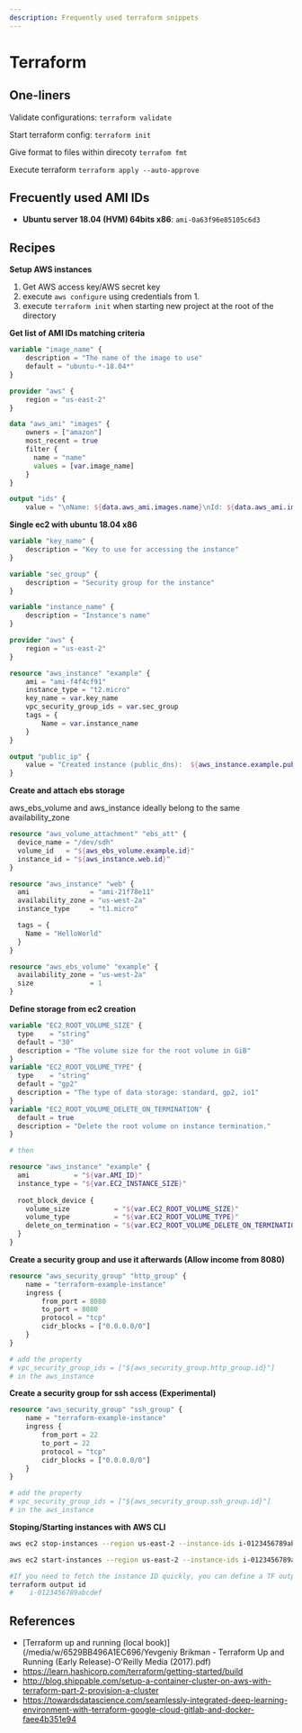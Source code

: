 ```yaml
---
description: Frequently used terraform snippets
---
```


# Terraform

## One-liners

Validate configurations: `terraform validate`

Start terraform config: `terraform init`

Give format to files within direcoty `terrafom fmt`

Execute terraform `terraform apply --auto-approve`

## Frecuently used AMI IDs

- **Ubuntu server 18.04 (HVM) 64bits x86**: `ami-0a63f96e85105c6d3`

## Recipes

**Setup AWS instances**

1. Get AWS access key/AWS secret key 
2. execute `aws configure`  using credentials from 1.
3. execute `terraform init` when starting new project at the root of the directory

**Get list of AMI IDs matching criteria**

```terraform
variable "image_name" {
    description = "The name of the image to use"
    default = "ubuntu-*-18.04*"
}

provider "aws" {
    region = "us-east-2"
}

data "aws_ami" "images" {
    owners = ["amazon"]
    most_recent = true
    filter {
      name = "name"
      values = [var.image_name]
    }
}

output "ids" {
    value = "\nName: ${data.aws_ami.images.name}\nId: ${data.aws_ami.images.id}"

```

**Single ec2 with ubuntu 18.04 x86**

```terraform
variable "key_name" {
    description = "Key to use for accessing the instance"
}

variable "sec_group" {
    description = "Security group for the instance"
}

variable "instance_name" {
    description = "Instance's name"
}

provider "aws" {
    region = "us-east-2"
}

resource "aws_instance" "example" {
	ami = "ami-f4f4cf91"
	instance_type = "t2.micro"
	key_name = var.key_name
	vpc_security_group_ids = var.sec_group
	tags = {
		Name = var.instance_name
	}
}

output "public_ip" {
    value = "Created instance (public_dns):  ${aws_instance.example.public_dns}"
}
```

**Create and attach ebs storage**

aws_ebs_volume and aws_instance ideally belong to the same availability_zone

```terraform
resource "aws_volume_attachment" "ebs_att" {
  device_name = "/dev/sdh"
  volume_id   = "${aws_ebs_volume.example.id}"
  instance_id = "${aws_instance.web.id}"
}

resource "aws_instance" "web" {
  ami               = "ami-21f78e11"
  availability_zone = "us-west-2a"
  instance_type     = "t1.micro"

  tags = {
    Name = "HelloWorld"
  }
}

resource "aws_ebs_volume" "example" {
  availability_zone = "us-west-2a"
  size              = 1
}
```

**Define storage from ec2 creation**

```terraform
variable "EC2_ROOT_VOLUME_SIZE" {
  type    = "string"
  default = "30"
  description = "The volume size for the root volume in GiB"
}
variable "EC2_ROOT_VOLUME_TYPE" {
  type    = "string"
  default = "gp2"
  description = "The type of data storage: standard, gp2, io1"
}
variable "EC2_ROOT_VOLUME_DELETE_ON_TERMINATION" {
  default = true
  description = "Delete the root volume on instance termination."
}

# then

resource "aws_instance" "example" {
  ami           = "${var.AMI_ID}"
  instance_type = "${var.EC2_INSTANCE_SIZE}"
  
  root_block_device {
    volume_size           = "${var.EC2_ROOT_VOLUME_SIZE}"
    volume_type           = "${var.EC2_ROOT_VOLUME_TYPE}"
    delete_on_termination = "${var.EC2_ROOT_VOLUME_DELETE_ON_TERMINATION}"
  }
}
```



**Create a security group and use it afterwards (Allow income from 8080)**

```terraform
resource "aws_security_group" "http_group" {
    name = "terraform-example-instance"
    ingress {
        from_port = 8080
        to_port = 8080
        protocol = "tcp"
        cidr_blocks = ["0.0.0.0/0"]
    }
}

# add the property 
# vpc_security_group_ids = ["${aws_security_group.http_group.id}"] 
# in the aws_instance
```

**Create a security group for ssh access (Experimental)**

```terraform
resource "aws_security_group" "ssh_group" {
    name = "terraform-example-instance"
    ingress {
        from_port = 22
        to_port = 22
        protocol = "tcp"
        cidr_blocks = ["0.0.0.0/0"]
    }
}

# add the property 
# vpc_security_group_ids = ["${aws_security_group.ssh_group.id}"] 
# in the aws_instance
```

**Stoping/Starting instances with AWS CLI**

```bash
aws ec2 stop-instances --region us-east-2 --instance-ids i-0123456789abcdef

aws ec2 start-instances --region us-east-2 --instance-ids i-0123456789abcdef

#If you need to fetch the instance ID quickly, you can define a TF output and get at it that way:
terraform output id
#    i-0123456789abcdef
```





## References

- [Terraform up and running (local book)](/media/w/6529BB496A1EC696/Yevgeniy Brikman - Terraform  Up and Running (Early Release)-O'Reilly Media (2017).pdf)
- https://learn.hashicorp.com/terraform/getting-started/build
- http://blog.shippable.com/setup-a-container-cluster-on-aws-with-terraform-part-2-provision-a-cluster
- https://towardsdatascience.com/seamlessly-integrated-deep-learning-environment-with-terraform-google-cloud-gitlab-and-docker-faee4b351e94